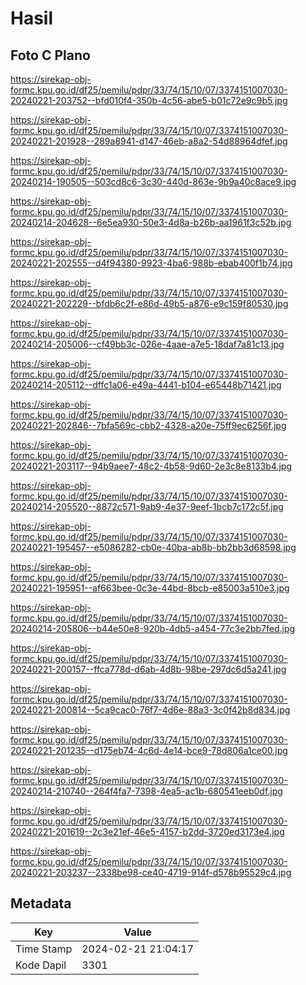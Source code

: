 # Hasil

## Foto C Plano

https://sirekap-obj-formc.kpu.go.id/df25/pemilu/pdpr/33/74/15/10/07/3374151007030-20240221-203752--bfd010f4-350b-4c56-abe5-b01c72e9c9b5.jpg

https://sirekap-obj-formc.kpu.go.id/df25/pemilu/pdpr/33/74/15/10/07/3374151007030-20240221-201928--289a8941-d147-46eb-a8a2-54d88964dfef.jpg

https://sirekap-obj-formc.kpu.go.id/df25/pemilu/pdpr/33/74/15/10/07/3374151007030-20240214-190505--503cd8c6-3c30-440d-863e-9b9a40c8ace9.jpg

https://sirekap-obj-formc.kpu.go.id/df25/pemilu/pdpr/33/74/15/10/07/3374151007030-20240214-204628--6e5ea930-50e3-4d8a-b26b-aa1961f3c52b.jpg

https://sirekap-obj-formc.kpu.go.id/df25/pemilu/pdpr/33/74/15/10/07/3374151007030-20240221-202555--d4f94380-9923-4ba6-988b-ebab400f1b74.jpg

https://sirekap-obj-formc.kpu.go.id/df25/pemilu/pdpr/33/74/15/10/07/3374151007030-20240221-202229--bfdb6c2f-e86d-49b5-a876-e9c159f80530.jpg

https://sirekap-obj-formc.kpu.go.id/df25/pemilu/pdpr/33/74/15/10/07/3374151007030-20240214-205006--cf49bb3c-026e-4aae-a7e5-18daf7a81c13.jpg

https://sirekap-obj-formc.kpu.go.id/df25/pemilu/pdpr/33/74/15/10/07/3374151007030-20240214-205112--dffc1a06-e49a-4441-b104-e65448b71421.jpg

https://sirekap-obj-formc.kpu.go.id/df25/pemilu/pdpr/33/74/15/10/07/3374151007030-20240221-202846--7bfa569c-cbb2-4328-a20e-75ff9ec6256f.jpg

https://sirekap-obj-formc.kpu.go.id/df25/pemilu/pdpr/33/74/15/10/07/3374151007030-20240221-203117--94b9aee7-48c2-4b58-9d60-2e3c8e8133b4.jpg

https://sirekap-obj-formc.kpu.go.id/df25/pemilu/pdpr/33/74/15/10/07/3374151007030-20240214-205520--8872c571-9ab9-4e37-9eef-1bcb7c172c5f.jpg

https://sirekap-obj-formc.kpu.go.id/df25/pemilu/pdpr/33/74/15/10/07/3374151007030-20240221-195457--e5086282-cb0e-40ba-ab8b-bb2bb3d68598.jpg

https://sirekap-obj-formc.kpu.go.id/df25/pemilu/pdpr/33/74/15/10/07/3374151007030-20240221-195951--af663bee-0c3e-44bd-8bcb-e85003a510e3.jpg

https://sirekap-obj-formc.kpu.go.id/df25/pemilu/pdpr/33/74/15/10/07/3374151007030-20240214-205806--b44e50e8-920b-4db5-a454-77c3e2bb7fed.jpg

https://sirekap-obj-formc.kpu.go.id/df25/pemilu/pdpr/33/74/15/10/07/3374151007030-20240221-200157--ffca778d-d6ab-4d8b-98be-297dc6d5a241.jpg

https://sirekap-obj-formc.kpu.go.id/df25/pemilu/pdpr/33/74/15/10/07/3374151007030-20240221-200814--5ca9cac0-76f7-4d6e-88a3-3c0f42b8d834.jpg

https://sirekap-obj-formc.kpu.go.id/df25/pemilu/pdpr/33/74/15/10/07/3374151007030-20240221-201235--d175eb74-4c6d-4e14-bce9-78d806a1ce00.jpg

https://sirekap-obj-formc.kpu.go.id/df25/pemilu/pdpr/33/74/15/10/07/3374151007030-20240214-210740--264f4fa7-7398-4ea5-ac1b-680541eeb0df.jpg

https://sirekap-obj-formc.kpu.go.id/df25/pemilu/pdpr/33/74/15/10/07/3374151007030-20240221-201619--2c3e21ef-46e5-4157-b2dd-3720ed3173e4.jpg

https://sirekap-obj-formc.kpu.go.id/df25/pemilu/pdpr/33/74/15/10/07/3374151007030-20240221-203237--2338be98-ce40-4719-914f-d578b95529c4.jpg


## Metadata

| Key        | Value               |
| ---------- | ------------------- |
| Time Stamp | 2024-02-21 21:04:17 |
| Kode Dapil | 3301                |



